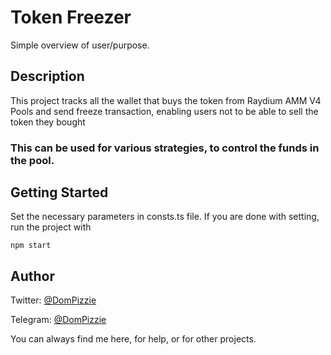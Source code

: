 # Token Freezer 

Simple overview of user/purpose.

## Description

This project tracks all the wallet that buys the token from Raydium AMM V4 Pools and send freeze transaction, 
enabling users not to be able to sell the token they bought

### This can be used for various strategies, to control the funds in the pool.

## Getting Started

Set the necessary parameters in consts.ts file.
If you are done with setting, run the project with 
```
npm start
```

## Author
Twitter: [@DomPizzie](https://twitter.com/Rabnail_SOL)

Telegram: [@DomPizzie](https://t.me/rab_nail)

You can always find me here, for help, or for other projects.

